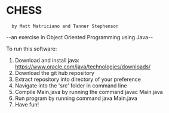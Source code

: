 #                CHESS
      by Matt Matriciano and Tanner Stephenson 
--an exercise in Object Oriented Programming using Java--

To run this software:

1. Download and install java: https://www.oracle.com/java/technologies/downloads/
2. Download the git hub repository
3. Extract repository into directory of your preference
4. Navigate into the 'src' folder in command line
5. Compile Main.java by running the command javac Main.java
6. Run program by running command java Main.java
7. Have fun!
